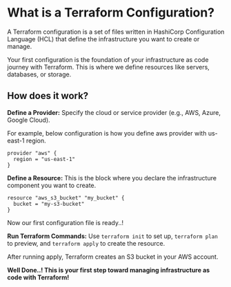 # What is a Terraform Configuration?

A Terraform configuration is a set of files written in HashiCorp Configuration Language (HCL) that define the infrastructure you want to create or manage. 

Your first configuration is the foundation of your infrastructure as code journey with Terraform. This is where we define resources like servers, databases, or storage.

## How does it work?

**Define a Provider:** Specify the cloud or service provider (e.g., AWS, Azure, Google Cloud).

For example, below configuration is how you define aws provider with us-east-1 region.

```hcl
provider "aws" {
  region = "us-east-1"
}
```

**Define a Resource:** This is the block where you declare the infrastructure component you want to create.

```hcl
resource "aws_s3_bucket" "my_bucket" {
  bucket = "my-s3-bucket"
}
```

Now our first configuration file is ready..!

**Run Terraform Commands:** Use `terraform init` to set up, `terraform plan` to preview, and `terraform apply` to create the resource.

After running apply, Terraform creates an S3 bucket in your AWS account.

**Well Done..! This is your first step toward managing infrastructure as code with Terraform!**

